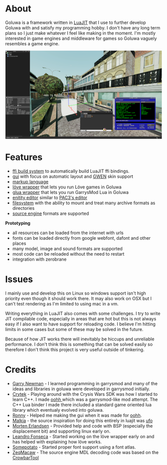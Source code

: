 # About

Goluwa is a framework written in [LuaJIT](http://luajit.org/) that I use to further develop Goluwa with and satisfy my programming hobby. I don't have any long term plans so I just make whatever I feel like making in the moment. I'm mostly interested in game engines and middleware for games so Goluwa vaguely resembles a game engine.

![ScreenShot](https://raw.githubusercontent.com/CapsAdmin/goluwa-assets/master/extras/screenshots/goluwa.png)

# Features
* [ffi build system](https://github.com/CapsAdmin/goluwa/tree/master/src/lua/build) to automatically build LuaJIT ffi bindings.
* [gui](src/lua/libraries/graphics/gui) with focus on automatic layout and [GWEN](!https://github.com/garrynewman/GWEN) skin support
* [markup language](src/lua/libraries/graphics/gui)
* [löve wrapper](src/lua/libraries/love) that lets you run Löve games in Goluwa
* [glua wrapper](src/lua/libraries/gmod) that lets you run GarrysMod Lua in Goluwa
* [enitity editor](src/lua/autorun/graphics) similar to [PAC3's editor](http://steamcommunity.com/sharedfiles/filedetails/?id=104691717)
* [filesystem](src/lua/libraries/filesystem) with the ability to mount and treat many archive formats as directories 
* [source engine](src/lua/libraries/steam) formats are supported

**Prototyping**
* all resources can be loaded from the internet with urls
* fonts can be loaded directly from google webfont, dafont and other places
* many model, image and sound formats are supported
* most code can be reloaded without the need to restart
* integration with zerobrane

# Issues

I mainly use and develop this on Linux so windows support isn't high priority even though it should work there. It may also work on OSX but I can't test rendering as I'm limited to using mac in a vm.

Writing everything in LuaJIT also comes with some challenges. I try to write JIT compilable code, especially in areas that are hot but this is not always easy if I also want to have support for reloading code. I believe I'm hitting limits in some cases but some of these may be solved in the future.

Because of how JIT works there will inevitably be hiccups and unreliable performance. I don't think this is something that can be solved easily so therefore I don't think this project is very useful outside of tinkering.

# Credits
* [Garry Newman](https://github.com/garrynewman/) - I learned programming in garrysmod and many of the ideas and libraries in goluwa were developed in garrysmod initially.
* [Crytek](http://www.crytek.com/) - Playing around with the Crysis Wars SDK was how I started to learn C++. I made [oohh
](https://github.com/capsadmin/oohh) which was a garrysmod-like mod attempt. The C++ Lua binder I made there included a standard game oriented lua library which eventualy evolved into goluwa.
* [Ronny](http://steamcommunity.com/id/76561197990112245/) - Helped me making the gui when it was made for [oohh](https://github.com/CapsAdmin/oohh).
* [Malkia](https://github.com/malkia) - the source inspiration for doing this entirely in luajit was [ufo](https://github.com/malkia/ufo)
* [Morten Erlandsen](https://github.com/mortenae) - Provided help and code with BSP (especially the displacement bit) and supporting linux early on.
* [Leandro Fonseca](https://github.com/Shell64) - Started working on the löve wrapper early on and has helped with explaining how löve works.
* [Somepotato](https://github.com/Someguynamedpie) - Started proper font support using a font atlas.
* [ZeqMacaw](http://steamcommunity.com/id/zeqmacaw) - The source engine MDL decoding code was based on the [CrowbarTool](http://steamcommunity.com/groups/CrowbarTool)
